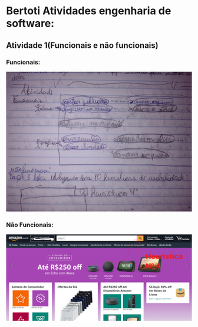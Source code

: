 # Bertoti Atividades engenharia de software:


## Atividade 1(Funcionais e não funcionais)
### Funcionais:
<img src="https://github.com/LeoAdlerr/bertoti/blob/main/Atividade1Bertoti/FuncionaisTeams.jpeg">

### Não Funcionais:
<img src="https://github.com/LeoAdlerr/bertoti/blob/main/Atividade1Bertoti/design_Heuristica_amazon.png">

